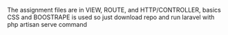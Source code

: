 The assignment files are in VIEW, ROUTE, and HTTP/CONTROLLER,
basics CSS and BOOSTRAPE is used so just download repo and run laravel with php artisan serve command
